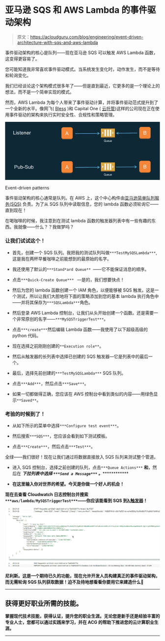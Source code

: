 # 亚马逊 SQS 和 AWS Lambda 的事件驱动架构

> 原文：<https://acloudguru.com/blog/engineering/event-driven-architecture-with-sqs-and-aws-lambda>

事件驱动架构的核心是队列——现在亚马逊 SQS 可以触发 AWS Lambda 函数，这变得更容易了。

您可能知道我非常喜欢事件驱动模式。当系统发生变化时，动作发生，而不是等待和轮询变化。

我们已经谈论这个架构模式很多年了——但是直到最近，它更多的是一个理论上的想法，而不是一个简单实现的模式。

然而，AWS Lambda 为每个人带来了事件驱动计算，并将事件驱动范式提升到了一个全新的水平。像网飞( [Bless](https://github.com/Netflix/bless) )和 Capital One ( [云托管](https://github.com/capitalone/cloud-custodian))这样的公司现在正在使用事件驱动的架构来执行实时安全性、合规性和策略管理。

![Amazon SQS and Lambda create event-driven architecture.](img/f7fdeb4fc248e240f83e5c96123044cc.png)

Event-driven patterns

事件驱动架构的核心通常是队列。在 AWS 上，这个中心构件由[亚马逊简单队列服务(SQS)](https://aws.amazon.com/sqs/) 负责。为了从 SQS 队列中读取信息，您的 lambda 函数必须轮询它——直到现在！

在喝咖啡的时候，我注意到在测试 lambda 函数的触发器列表中有一些有趣的东西。我就像——什么？？我做梦吗？

### 让我们试试这个！

*   首先，创建一个 SQS 队列。我把我的测试队列叫做`***TestMySQSLambda***`,这是我在两杯早餐咖啡之前能想到的最原始的名字。
*   我还使用了默认的`***Stand*ard Queue** `——它不能保证消息的顺序。
*   点击`***Quick-Create Queue*** ` —是的，我们想要快点！

*   然后为您的 lambda 函数创建一个 IAM 角色，以便能够被 SQS 触发。这是一个测试，所以让我们大胆地将下面的策略添加到您的基本 lambda 执行角色中——并将其保存为`***SQSLambda***`角色。

*   然后登录 AWS Lambda 控制台，让我们从头开始创建一个函数。还是需要一个非常原创的名字——`***MySQSTriggerTest***`。

*   点击`***create***`然后编辑 Lambda 函数——我使用了以下超级高级的 python 代码。

*   现在选择之前刚刚创建的`**Execution role**`。

*   然后从触发器的长列表中选择已创建的 SQS 触发器—它是列表中的最后一个。

*   最后，选择先前创建的`***TestMySQSLambda***` SQS 队列。
*   点击`***Add***`，然后点击`***Save***`。
*   如果一切都做得正确，您应该在 AWS 控制台中看到类似的内容——用绿色显示`**Saved**`。

### 考验的时候到了！

*   从如下所示的菜单中选择`***Configure test event***`。

*   然后搜索`***SQS***`，您应该会看到如下测试模板。

*   点击`***Create***`，然后点击`***Test***`。

全绿——我们很好！现在让我们通过将数据直接放入 SQS 队列来测试整个管道。

*   进入 SQS 控制台，选择之前创建的队列，点击`***Queue Actions***` **和**，然后在 ***下拉列表中选择 **`***Send a Message***` **。*******************

*   ****在这里输入你对世界的希望。今天是你做一个好人的机会！****

****现在去查看 Cloudwatch 日志控制台并搜索`***aws/lambda/MySQSTriggerTest***`——你应该能看到 SQS 到[λ触发器](https://acloudguru.com/hands-on-labs/setting-up-lambda-functions-with-s3-event-triggers)！****

****![Developers can build event-driven architecture with Amazon SQS and AWS Lambda. ](img/fedc1c7e7c150f2a485ab75b7fd73791.png)****

****尼利斯。这是一个期待已久的功能，现在允许开发人员构建真正的事件驱动架构，而无需轮询 SQS 队列获取数据！迫不及待地想看看你要用它来建造什么🙂****

* * *

## ****获得更好职业所需的技能。****

****掌握现代技术技能，获得认证，提升您的职业生涯。无论您是新手还是经验丰富的专业人士，您都可以通过实践来学习，并在 ACG 的帮助下推进您的云计算职业生涯。****

* * *